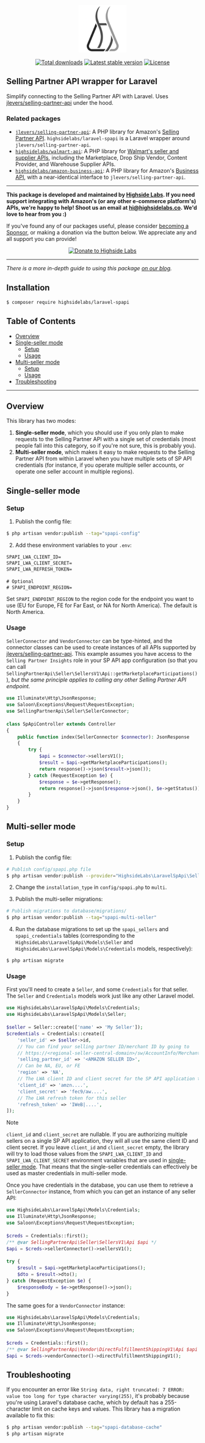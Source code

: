 <p align="center">
    <a href="https://highsidelabs.co" target="_blank">
        <img src="https://github.com/highsidelabs/.github/blob/main/images/logo.png?raw=true" width="125" alt="Highside Labs logo">
    </a>
</p>

<p align="center">
    <a href="https://packagist.org/packages/highsidelabs/laravel-spapi"><img alt="Total downloads" src="https://img.shields.io/packagist/dt/highsidelabs/laravel-spapi.svg?style=flat-square"></a>
    <a href="https://packagist.org/packages/highsidelabs/laravel-spapi"><img alt="Latest stable version" src="https://img.shields.io/packagist/v/highsidelabs/laravel-spapi.svg?style=flat-square"></a>
    <a href="https://packagist.org/packages/highsidelabs/laravel-spapi"><img alt="License" src="https://img.shields.io/packagist/l/highsidelabs/laravel-spapi.svg?style=flat-square"></a>
</p>

## Selling Partner API wrapper for Laravel

Simplify connecting to the Selling Partner API with Laravel. Uses [jlevers/selling-partner-api](https://github.com/jlevers/selling-partner-api) under the hood.

### Related packages

* [`jlevers/selling-partner-api`](https://github.com/jlevers/selling-partner-api): A PHP library for Amazon's [Selling Partner API](https://developer-docs.amazon.com/sp-api/docs). `highsidelabs/laravel-spapi` is a Laravel wrapper around `jlevers/selling-partner-api`.
* [`highsidelabs/walmart-api`](https://github.com/highsidelabs/walmart-api-php): A PHP library for [Walmart's seller and supplier APIs](https://developer.walmart.com), including the Marketplace, Drop Ship Vendor, Content Provider, and Warehouse Supplier APIs.
* [`highsidelabs/amazon-business-api`](https://github.com/highsidelabs/amazon-business-api): A PHP library for Amazon's [Business API](https://developer-docs.amazon.com/amazon-business/docs), with a near-identical interface to `jlevers/selling-partner-api`.

---

**This package is developed and maintained by [Highside Labs](https://highsidelabs.co). If you need support integrating with Amazon's (or any other e-commerce platform's) APIs, we're happy to help! Shoot us an email at [hi@highsidelabs.co](mailto:hi@highsidelabs.co). We'd love to hear from you :)**

If you've found any of our packages useful, please consider [becoming a Sponsor](https://github.com/sponsors/highsidelabs), or making a donation via the button below. We appreciate any and all support you can provide!

<p align="center">
    <a href="https://www.paypal.com/donate/?hosted_button_id=FG8Q6MNB4HJCC"><img alt="Donate to Highside Labs" src="https://www.paypalobjects.com/en_US/i/btn/btn_donateCC_LG.gif"></a>
</p>

---

_There is a more in-depth guide to using this package [on our blog](https://highsidelabs.co/blog/laravel-selling-partner-api)._

## Installation

```bash
$ composer require highsidelabs/laravel-spapi
```

## Table of Contents

* [Overview](#overview)
* [Single-seller mode](#single-seller-mode)
    * [Setup](#setup)
    * [Usage](#usage)
* [Multi-seller mode](#multi-seller-mode)
    * [Setup](#setup-1)
    * [Usage](#usage-1)
* [Troubleshooting](#troubleshooting)

------

## Overview

This library has two modes:
1. **Single-seller mode**, which you should use if you only plan to make requests to the Selling Partner API with a single set of credentials (most people fall into this category, so if you're not sure, this is probably you).
2. **Multi-seller mode**, which makes it easy to make requests to the Selling Partner API from within Laravel when you have multiple sets of SP API credentials (for instance, if you operate multiple seller accounts, or operate one seller account in multiple regions).

## Single-seller mode

### Setup

1. Publish the config file:

```bash
$ php artisan vendor:publish --tag="spapi-config"
```

2. Add these environment variables to your `.env`:

```env
SPAPI_LWA_CLIENT_ID=
SPAPI_LWA_CLIENT_SECRET=
SPAPI_LWA_REFRESH_TOKEN=

# Optional
# SPAPI_ENDPOINT_REGION=
```

Set `SPAPI_ENDPOINT_REGION` to the region code for the endpoint you want to use (EU for Europe, FE for Far East, or NA for North America). The default is North America.

### Usage

`SellerConnector` and `VendorConnector` can be type-hinted, and the connector classes can be used to create instances of all APIs supported by [jlevers/selling-partner-api](https://github.com/jlevers/selling-partner-api#supported-api-segments). This example assumes you have access to the `Selling Partner Insights` role in your SP API app configuration (so that you can call `SellingPartnerApi\Seller\SellersV1\Api::getMarketplaceParticipations()`), _but the same principle applies to calling any other Selling Partner API endpoint._

```php
use Illuminate\Http\JsonResponse;
use Saloon\Exceptions\Request\RequestException;
use SellingPartnerApi\Seller\SellerConnector;

class SpApiController extends Controller
{
    public function index(SellerConnector $connector): JsonResponse
    {
        try {
            $api = $connector->sellersV1();
            $result = $api->getMarketplaceParticipations();
            return response()->json($result->json());
        } catch (RequestException $e) {
            $response = $e->getResponse();
            return response()->json($response->json(), $e->getStatus());
        }
    }
}
```


## Multi-seller mode

### Setup

1. Publish the config file:

```bash
# Publish config/spapi.php file
$ php artisan vendor:publish --provider="HighsideLabs\LaravelSpApi\SellingPartnerApiServiceProvider"
```

2. Change the `installation_type` in `config/spapi.php` to `multi`.

3. Publish the multi-seller migrations:

```bash
# Publish migrations to database/migrations/
$ php artisan vendor:publish --tag="spapi-multi-seller"
```


4. Run the database migrations to set up the `spapi_sellers` and `spapi_credentials` tables (corresponding to the `HighsideLabs\LaravelSpApi\Models\Seller` and `HighsideLabs\LaravelSpApi\Models\Credentials` models, respectively):

```bash
$ php artisan migrate
```

### Usage

First you'll need to create a `Seller`, and some `Credentials` for that seller. The `Seller` and `Credentials` models work just like any other Laravel model.

```php
use HighsideLabs\LaravelSpApi\Models\Credentials;
use HighsideLabs\LaravelSpApi\Models\Seller;

$seller = Seller::create(['name' => 'My Seller']);
$credentials = Credentials::create([
    'seller_id' => $seller->id,
    // You can find your selling partner ID/merchant ID by going to
    // https://<regional-seller-central-domain>/sw/AccountInfo/MerchantToken/step/MerchantToken
    'selling_partner_id' => '<AMAZON SELLER ID>',
    // Can be NA, EU, or FE
    'region' => 'NA',
    // The LWA client ID and client secret for the SP API application these credentials were created with
    'client_id' => 'amzn....',
    'client_secret' => 'fec9/aw....',
    // The LWA refresh token for this seller
    'refresh_token' => 'IWeB|....',
]);
```

> [!NOTE]
> `client_id` and `client_secret` are nullable. If you are authorizing multiple sellers on a single SP API application, they will all use the same client ID and client secret. If you leave `client_id` and `client_secret` empty, the library will try to load those values from the `SPAPI_LWA_CLIENT_ID` and `SPAPI_LWA_CLIENT_SECRET` environment variables that are used in [single-seller mode](#single-seller-mode). That means that the single-seller credentials can effectively be used as master credentials in multi-seller mode.

Once you have credentials in the database, you can use them to retrieve a `SellerConnector`  instance, from which you can get an instance of any seller API:

```php
use HighsideLabs\LaravelSpApi\Models\Credentials;
use Illuminate\Http\JsonResponse;
use Saloon\Exceptions\Request\RequestException;

$creds = Credentials::first();
/** @var SellingPartnerApi\Seller\SellersV1\Api $api */
$api = $creds->sellerConnector()->sellersV1();

try {
    $result = $api->getMarketplaceParticipations();
    $dto = $result->dto();
} catch (RequestException $e) {
    $responseBody = $e->getResponse()->json();
}
```

The same goes for a `VendorConnector` instance:

```php
use HighsideLabs\LaravelSpApi\Models\Credentials;
use Illuminate\Http\JsonResponse;
use Saloon\Exceptions\Request\RequestException;

$creds = Credentials::first();
/** @var SellingPartnerApi\Vendor\DirectFulfillmentShippingV1\Api $api */
$api = $creds->vendorConnector()->directFulfillmentShippingV1();
```

## Troubleshooting

If you encounter an error like `String data, right truncated: 7 ERROR:  value too long for type character varying(255)`, it's probably because you're using Laravel's database cache, which by default has a 255-character limit on cache keys and values. This library has a migration available to fix this:

```bash
$ php artisan vendor:publish --tag="spapi-database-cache"
$ php artisan migrate
```
